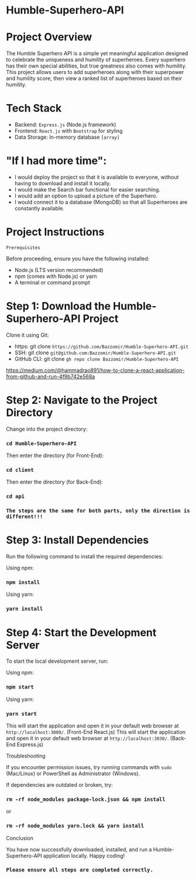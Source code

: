 # Humble-Superhero-API

# Project Overview

The Humble Superhero API is a simple yet meaningful application designed to celebrate the uniqueness and humility of superheroes. Every superhero has their own special abilities, but true greatness also comes with humility. This project allows users to add superheroes along with their superpower and humility score, then view a ranked list of superheroes based on their humility.

# Tech Stack
 - Backend: `Express.js` (Node.js framework)
 - Frontend: `React.js` with `Bootstrap` for styling
 - Data Storage: In-memory database `[array]`

# "If I had more time":
 - I would deploy the project so that it is available to everyone, without having to download and install it locally.
 - I would make the Search bar functional for easier searching.
 - I would add an option to upload a picture of the Superhero.
 - I would connect it to a database (MongoDB) so that all Superheroes are constantly available.

# Project Instructions

`Prerequisites`

Before proceeding, ensure you have the following installed:

 - Node.js (LTS version recommended)
 - npm (comes with Node.js) or yarn
 - A terminal or command prompt

# Step 1: Download the Humble-Superhero-API Project

Clone it using Git:

 - https: git clone `https://github.com/Bazzomir/Humble-Superhero-API.git`
 - SSH: git clone `git@github.com:Bazzomir/Humble-Superhero-API.git`
 - GitHub CLI: git clone `gh repo clone Bazzomir/Humble-Superhero-API`

https://medium.com/@hammadrao891/how-to-clone-a-react-application-from-github-and-run-4f9b742e568a

# Step 2: Navigate to the Project Directory

Change into the project directory:

### `cd Humble-Superhero-API`

Then enter the directory (for Front-End): 
### `cd client` 
Then enter the directory (for Back-End):
### `cd api` 

### `The steps are the same for both parts, only the direction is different!!!`

# Step 3: Install Dependencies

Run the following command to install the required dependencies:

Using npm: 
### `npm install`

Using yarn: 
### `yarn install`

# Step 4: Start the Development Server

To start the local development server, run:

Using npm: 
### `npm start`

Using yarn: 
### `yarn start`

This will start the application and open it in your default web browser at `http://localhost:3000/`. (Front-End React.js)
This will start the application and open it in your default web browser at `http://localhost:3030/`. (Back-End Express.js)


Troubleshooting

If you encounter permission issues, try running commands with `sudo` (Mac/Linux) or PowerShell as Administrator (Windows).

If dependencies are outdated or broken, try:

### `rm -rf node_modules package-lock.json && npm install`

or

### `rm -rf node_modules yarn.lock && yarn install`

Conclusion

You have now successfully downloaded, installed, and run a Humble-Superhero-API application locally. Happy coding!

### `Please ensure all steps are completed correctly.`

